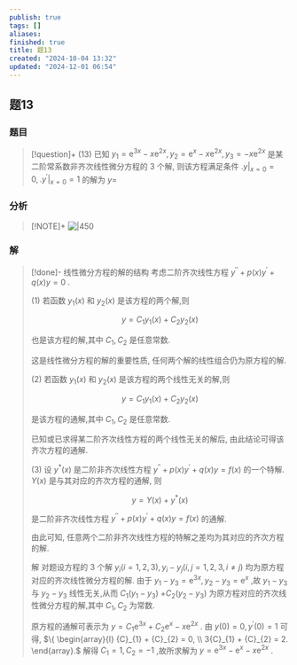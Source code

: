 ```yaml
---
publish: true
tags: []
aliases: 
finished: true
title: 题13
created: "2024-10-04 13:32"
updated: "2024-12-01 06:54"
---
```

## 题13
### 题目
> [!question]+
> (13) 已知 ${y}_{1} = {\mathrm{e}}^{3x} - x{\mathrm{e}}^{2x},{y}_{2} = {\mathrm{e}}^{x} - x{\mathrm{e}}^{2x},{y}_{3} =  - x{\mathrm{e}}^{2x}$ 是某二阶常系数非齐次线性微分方程的 3 个解, 则该方程满足条件 ${. y| }_{x = 0} = 0,{. {y}^{\prime }| }_{x = 0} = 1$ 的解为 $y =$
### 分析
> [!NOTE]+
> ![|450](https://img.hwenyi.tech/202411092223489.webp)
### 解
> [!done]-
> 线性微分方程的解的结构 考虑二阶齐次线性方程 ${y}^{\prime \prime } + p( x) {y}^{\prime } + q( x) y = 0$ .
> 
> (1) 若函数 ${y}_{1}( x)$ 和 ${y}_{2}( x)$ 是该方程的两个解,则
> 
> $$
> y = {C}_{1}{y}_{1}( x)  + {C}_{2}{y}_{2}( x)
> $$
> 
> 也是该方程的解,其中 ${C}_{1},{C}_{2}$ 是任意常数.
> 
> 这是线性微分方程的解的重要性质, 任何两个解的线性组合仍为原方程的解.
> 
> (2) 若函数 ${y}_{1}( x)$ 和 ${y}_{2}( x)$ 是该方程的两个线性无关的解,则
> 
> $$
> y = {C}_{1}{y}_{1}( x)  + {C}_{2}{y}_{2}( x)
> $$
> 
> 是该方程的通解,其中 ${C}_{1},{C}_{2}$ 是任意常数.
> 
> 已知或已求得某二阶齐次线性方程的两个线性无关的解后, 由此结论可得该齐次方程的通解.
> 
> (3) 设 ${y}^{ * }( x)$ 是二阶非齐次线性方程 ${y}^{\prime \prime } + p( x) {y}^{\prime } + q( x) y = f( x)$ 的一个特解. $Y( x)$ 是与其对应的齐次方程的通解, 则
> 
> $$
> y = Y( x)  + {y}^{ * }( x)
> $$
> 
> 是二阶非齐次线性方程 ${y}^{\prime \prime } + p( x) {y}^{\prime } + q( x) y = f( x)$ 的通解.
> 
> 由此可知, 任意两个二阶非齐次线性方程的特解之差均为其对应的齐次方程的解.
> 
> 解 对题设方程的 3 个解 ${y}_{i}( {i = 1,2,3}) ,{y}_{i} - {y}_{j}( {i,j = 1,2,3,i \neq  j})$ 均为原方程对应的齐次线性微分方程的解. 由于 ${y}_{1} - {y}_{3} = {\mathrm{e}}^{3x},{y}_{2} - {y}_{3} = {\mathrm{e}}^{x}$ ,故 ${y}_{1} - {y}_{3}$ 与 ${y}_{2} - {y}_{3}$ 线性无关,从而 ${C}_{1}( {{y}_{1} - {y}_{3}})$ $+ {C}_{2}( {{y}_{2} - {y}_{3}})$ 为原方程对应的齐次线性微分方程的解,其中 ${C}_{1},{C}_{2}$ 为常数.
> 
> 原方程的通解可表示为 $y = {C}_{1}{\mathrm{e}}^{3x} + {C}_{2}{\mathrm{e}}^{x} - x{\mathrm{e}}^{2x}$ . 由 $y( 0)  = 0,{y}^{\prime }( 0)  = 1$ 可得, $\{  \begin{array}{l} {C}_{1} + {C}_{2} = 0, \\  3{C}_{1} + {C}_{2} = 2. \end{array}.$ 解得 ${C}_{1} = 1,{C}_{2} =  - 1$ ,故所求解为 $y = {\mathrm{e}}^{3x} - {\mathrm{e}}^{x} - x{\mathrm{e}}^{2x}$ .